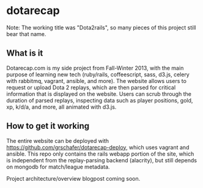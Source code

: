 # dotarecap

Note: The working title was "Dota2rails", so many pieces of this project still
bear that name.

## What is it

Dotarecap.com is my side project from Fall-Winter 2013, with the main purpose
of learning new tech (ruby/rails, coffeescript, sass, d3.js, celery with
rabbitmq, vagrant, ansible, and more). The website allows users to request or
upload Dota 2 replays, which are then parsed for critical information that is
displayed on the website. Users can scrub through the duration of parsed
replays, inspecting data such as player positions, gold, xp, k/d/a, and more,
all animated with d3.js.


## How to get it working

The entire website can be deployed with <https://github.com/grschafer/dotarecap-deploy>,
which uses vagrant and ansible. This repo only contains the rails webapp
portion of the site, which is independent from the replay-parsing backend
(alacrity), but still depends on mongodb for match/league metadata.

Project architecture/overview blogpost coming soon.

